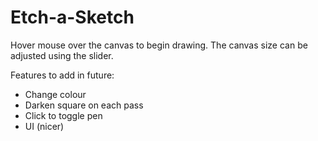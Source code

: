 # Etch-a-Sketch

Hover mouse over the canvas to begin drawing.
The canvas size can be adjusted using the slider.

Features to add in future:
  - Change colour
  - Darken square on each pass
  - Click to toggle pen
  - UI (nicer)
